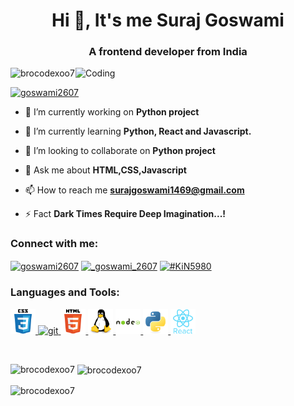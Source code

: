 <h1 align="center">Hi 👋, It's me Suraj Goswami</h1>
<h3 align="center">A frontend developer from India</h3>
<img align="right" alt="Coding" width="400" src="https://bestanimations.com/Humans/funny-nerd-guy-animated-gif.gif">

<p align="left"> <img src="https://komarev.com/ghpvc/?username=brocodexoo7&label=Profile%20views&color=0e75b6&style=flat" alt="brocodexoo7" /> </p>

<p align="left"> <a href="https://twitter.com/goswami2607" target="blank"><img src="https://img.shields.io/twitter/follow/goswami2607?logo=twitter&style=for-the-badge" alt="goswami2607" /></a> </p>

- 🔭 I’m currently working on **Python project**

- 🌱 I’m currently learning **Python, React and Javascript.**

- 👯 I’m looking to collaborate on **Python project**

- 💬 Ask me about **HTML,CSS,Javascript**

- 📫 How to reach me **surajgoswami1469@gmail.com**

- ⚡ Fact **Dark Times Require Deep Imagination...!**

<h3 align="left">Connect with me:</h3>
<p align="left">
<a href="https://twitter.com/goswami2607" target="blank"><img align="center" src="https://raw.githubusercontent.com/rahuldkjain/github-profile-readme-generator/master/src/images/icons/Social/twitter.svg" alt="goswami2607" height="30" width="40" /></a>
<a href="https://instagram.com/_goswami_2607" target="blank"><img align="center" src="https://raw.githubusercontent.com/rahuldkjain/github-profile-readme-generator/master/src/images/icons/Social/instagram.svg" alt="_goswami_2607" height="30" width="40" /></a>
<a href="https://discord.gg/#KiN5980" target="blank"><img align="center" src="https://raw.githubusercontent.com/rahuldkjain/github-profile-readme-generator/master/src/images/icons/Social/discord.svg" alt="#KiN5980" height="30" width="40" /></a>
</p>

<h3 align="left">Languages and Tools:</h3>
<p align="left"> <a href="https://www.w3schools.com/css/" target="_blank" rel="noreferrer"> <img src="https://raw.githubusercontent.com/devicons/devicon/master/icons/css3/css3-original-wordmark.svg" alt="css3" width="40" height="40"/> </a> <a href="https://git-scm.com/" target="_blank" rel="noreferrer"> <img src="https://www.vectorlogo.zone/logos/git-scm/git-scm-icon.svg" alt="git" width="40" height="40"/> </a> <a href="https://www.w3.org/html/" target="_blank" rel="noreferrer"> <img src="https://raw.githubusercontent.com/devicons/devicon/master/icons/html5/html5-original-wordmark.svg" alt="html5" width="40" height="40"/> </a> <a href="https://www.linux.org/" target="_blank" rel="noreferrer"> <img src="https://raw.githubusercontent.com/devicons/devicon/master/icons/linux/linux-original.svg" alt="linux" width="40" height="40"/> </a> <a href="https://nodejs.org" target="_blank" rel="noreferrer"> <img src="https://raw.githubusercontent.com/devicons/devicon/master/icons/nodejs/nodejs-original-wordmark.svg" alt="nodejs" width="40" height="40"/> </a> <a href="https://www.python.org" target="_blank" rel="noreferrer"> <img src="https://raw.githubusercontent.com/devicons/devicon/master/icons/python/python-original.svg" alt="python" width="40" height="40"/> </a> <a href="https://reactjs.org/" target="_blank" rel="noreferrer"> <img src="https://raw.githubusercontent.com/devicons/devicon/master/icons/react/react-original-wordmark.svg" alt="react" width="40" height="40"/> </a> </p> <br>

<p><img align="left" src="https://github-readme-stats.vercel.app/api/top-langs?username=brocodexoo7&show_icons=true&locale=en&layout=compact" alt="brocodexoo7" /></p>

<p>&nbsp;<img align="center" src="https://github-readme-stats.vercel.app/api?username=brocodexoo7&show_icons=true&locale=en" alt="brocodexoo7" /></p>

<p><img align="center" src="https://github-readme-streak-stats.herokuapp.com/?user=brocodexoo7&" alt="brocodexoo7" /></p>
